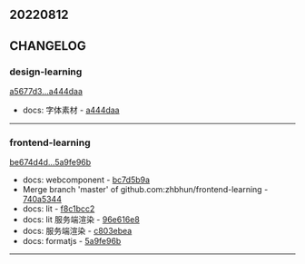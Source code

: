 ## 20220812

## CHANGELOG

### design-learning

[a5677d3...a444daa](https://github.com/zhbhun/design-learning/compare/a5677d3...a444daa)

* docs: 字体素材 - [a444daa](https://github.com/zhbhun/design-learning/commit/a444daafb66ea7abd5dbaefe39e6d471da4f13bb)

---

### frontend-learning

[be674d4d...5a9fe96b](https://github.com/zhbhun/frontend-learning/compare/be674d4d...5a9fe96b)

* docs: webcomponent - [bc7d5b9a](https://github.com/zhbhun/frontend-learning/commit/bc7d5b9acd8c6984d8adbd9795db54cb078aeb31)
* Merge branch 'master' of github.com:zhbhun/frontend-learning - [740a5344](https://github.com/zhbhun/frontend-learning/commit/740a5344bbac2f0bd42ac3e083be210965192ab5)
* docs: lit - [f8c1bcc2](https://github.com/zhbhun/frontend-learning/commit/f8c1bcc21704739545aed9d796d95a7460dc5a88)
* docs: lit 服务端渲染 - [96e616e8](https://github.com/zhbhun/frontend-learning/commit/96e616e8e9d238ee9f1eedf2a5690442bf40ed44)
* docs: 服务端渲染 - [c803ebea](https://github.com/zhbhun/frontend-learning/commit/c803ebeacb31ac5d8110c40b6d0fcf4a6d7ac33d)
* docs: formatjs - [5a9fe96b](https://github.com/zhbhun/frontend-learning/commit/5a9fe96ba240539398b07fa48fe33e78c82f3bf2)

---

